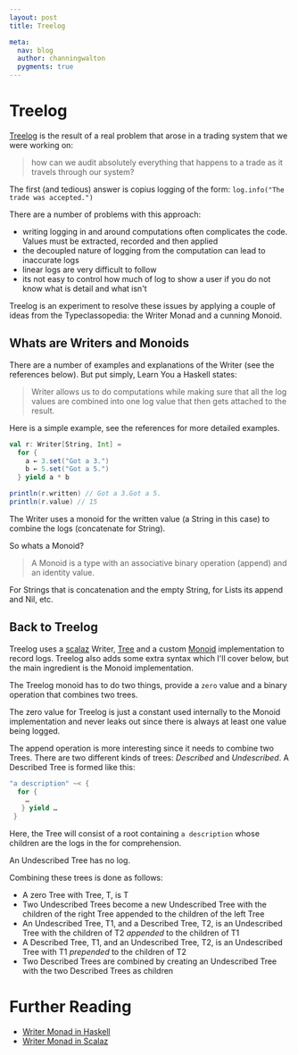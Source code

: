 ```yaml
---
layout: post
title: Treelog

meta:
  nav: blog
  author: channingwalton
  pygments: true
---
```


Treelog
=======

[Treelog](https://github.com/lancewalton/treelog) is the result of a real problem that arose in a trading system that we were working on: 
> how can we audit absolutely everything that happens to a trade as it travels through our system?

The first (and tedious) answer is copius logging of the form: `log.info("The trade was accepted.")`

There are a number of problems with this approach:

- writing logging in and around computations often complicates the code. Values must be extracted, recorded and then applied
- the decoupled nature of logging from the computation can lead to inaccurate logs
- linear logs are very difficult to follow
- its not easy to control how much of log to show a user if you do not know what is detail and what isn't

Treelog is an experiment to resolve these issues by applying a couple of ideas from the Typeclassopedia: the Writer Monad and a cunning Monoid.

Whats are Writers and Monoids
-----------------

There are a number of examples and explanations of the Writer (see the references below). But put simply, Learn You a Haskell states: 
> Writer allows us to do computations while making sure that all the log values are combined into one log value that then gets attached to the result.

Here is a simple example, see the references for more detailed examples.

```scala
val r: Writer[String, Int] = 
  for {
    a ← 3.set("Got a 3.")
    b ← 5.set("Got a 5.")
  } yield a * b

println(r.written) // Got a 3.Got a 5.
println(r.value) // 15
```
The Writer uses a monoid for the written value (a String in this case) to combine the logs (concatenate for String).

So whats a Monoid? 
> A Monoid is a type with an associative binary operation (append) and an identity value. 

For Strings that is concatenation and the empty String, for Lists its append and Nil, etc.

Back to Treelog
---------------

Treelog uses a [scalaz](http://typelevel.org/) Writer, [Tree](https://github.com/scalaz/scalaz/blob/master/core/src/main/scala/scalaz/Tree.scala) and a custom [Monoid](https://github.com/scalaz/scalaz/blob/master/core/src/main/scala/scalaz/Monoid.scala) implementation to record logs. Treelog also adds some extra syntax which I'll cover below, but the main ingredient is the Monoid implementation.

The Treelog monoid has to do two things, provide a `zero` value and a binary operation that combines two trees. 

The zero value for Treelog is just a constant used internally to the Monoid implementation and never leaks out since there is always at least one value being logged.

The append operation is more interesting since it needs to combine two Trees. There are two different kinds of trees: *Described* and *Undescribed*. A Described Tree is formed like this:
```scala
"a description" ~< {
  for {
    …
   } yield …
 }
```
Here, the Tree will consist of a root containing `a description` whose children are the logs in the for comprehension.

An Undescribed Tree has no log.

Combining these trees is done as follows:

- A zero Tree with Tree, T, is T
- Two Undescribed Trees become a new Undescribed Tree with the children of the right Tree appended to the children of the left Tree
- An Undescribed Tree, T1, and a Described Tree, T2, is an Undescribed Tree with the children of T2 *appended* to the children of T1
- A Described Tree, T1, and an Undescribed Tree, T2, is an Undescribed Tree with T1 *prepended* to the children of T2
- Two Described Trees are combined by creating an Undescribed Tree with the two Described Trees as children



Further Reading
===============

- [Writer Monad in Haskell](http://learnyouahaskell.com/for-a-few-monads-more)
- [Writer Monad in Scalaz](http://eed3si9n.com/learning-scalaz-day6)
